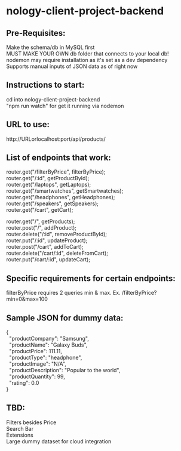 # nology-client-project-backend

## Pre-Requisites: </br>

Make the schema/db in MySQL first </br>
MUST MAKE YOUR OWN db folder that connects to your local db! </br>
nodemon may require installation as it's set as a dev dependency </br>
Supports manual inputs of JSON data as of right now</br>

## **Instructions to start:** </br>

cd into nology-client-project-backend </br>
"npm run watch" for get it running via nodemon </br>

## **URL to use:**</br>

http://URLorlocalhost:port/api/products/ </br>

## **List of endpoints that work:** </br>

router.get("/filterByPrice", filterByPrice);</br>
router.get("/:id", getProductById);</br>
router.get("/laptops", getLaptops);</br>
router.get("/smartwatches", getSmartwatches);</br>
router.get("/headphones", getHeadphones);</br>
router.get("/speakers", getSpeakers);</br>
router.get("/cart", getCart);</br>

router.get("/", getProducts);</br>
router.post("/", addProduct);</br>
router.delete("/:id", removeProductById);</br>
router.put("/:id", updateProduct);</br>
router.post("/cart", addToCart);</br>
router.delete("/cart/:id", deleteFromCart);</br>
router.put("/cart/:id", updateCart);</br>

## **Specific requirements for certain endpoints:** </br>

filterByPrice requires 2 queries min & max. Ex. /filterByPrice?min=0&max=100

## **Sample JSON for dummy data:**</br>

{</br>
&nbsp;&nbsp;"productCompany": "Samsung",</br>
&nbsp;&nbsp;"productName": "Galaxy Buds",</br>
&nbsp;&nbsp;"productPrice": 111.11,</br>
&nbsp;&nbsp;"productType": "headphone",</br>
&nbsp;&nbsp;"productImage": "N/A",</br>
&nbsp;&nbsp;"productDescription": "Popular to the world",</br>
&nbsp;&nbsp;"productQuantity": 99,</br>
&nbsp;&nbsp;"rating": 0.0</br>
}</br>

## **TBD:** </br>

Filters besides Price </br>
Search Bar </br>
Extensions </br>
Large dummy dataset for cloud integration </br>
